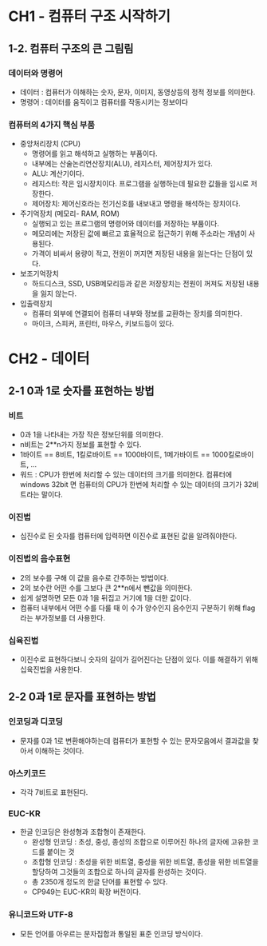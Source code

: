# CH1 - 컴퓨터 구조 시작하기 

## 1-2. 컴퓨터 구조의 큰 그림림

### 데이터와 명령어
- 데이터 : 컴퓨터가 이해하는 숫자, 문자, 이미지, 동영상등의 정적 정보를 의미한다. 
- 명령어 : 데이터를 움직이고 컴퓨터를 작동시키는 정보이다


### 컴퓨터의 4가지 핵심 부품 
- 중앙처리장치 (CPU) 
  - 명령어를 읽고 해석하고 실행하는 부품이다. 
  - 내부에는 산술논리연산장치(ALU), 레지스터, 제어장치가 있다. 
  - ALU: 계산기이다.
  - 레지스터: 작은 임시장치이다. 프로그램을 실행하는데 필요한 값들을 임시로 저장한다. 
  - 제어장치: 제어신호라는 전기신호를 내보내고 명령을 해석하는 장치이다. 
- 주기억장치 (메모리- RAM, ROM)
  - 실행되고 있는 프로그램의 명령어와 데이터를 저장하는 부품이다. 
  - 메모리에는 저장된 값에 빠르고 효율적으로 접근하기 위해 주소라는 개념이 사용된다. 
  - 가격이 비싸서 용량이 적고, 전원이 꺼지면 저장된 내용을 잃는다는 단점이 있다. 
- 보조기억장치 
  - 하드디스크, SSD, USB메모리등과 같은 저장장치는 전원이 꺼져도 저장된 내용을 잃지 않는다. 
- 입출력장치 
  - 컴퓨터 외부에 연결되어 컴퓨터 내부와 정보를 교환하는 장치를 의미한다. 
  - 마이크, 스피커, 프린터, 마우스, 키보드등이 있다. 


# CH2 - 데이터 


## 2-1 0과 1로 숫자를 표현하는 방법 

### 비트 
- 0과 1을 나타내는 가장 작은 정보단위를 의미한다. 
- n비트는 2**n가지 정보를 표현할 수 있다. 
- 1바이트 == 8비트, 1킬로바이트 == 1000바이트, 1메가바이트 == 1000킬로바이트, ...
- 워드 : CPU가 한번에 처리할 수 있는 데이터의 크기를 의미한다. 컴퓨터에 windows 32bit 면 컴퓨터의 CPU가 한번에 처리할 수 있는 데이터의 크기가 32비트라는 말이다. 

### 이진법 
- 십진수로 된 숫자를 컴퓨터에 입력하면 이진수로 표현된 값을 알려줘야한다. 

### 이진법의 음수표현 
- 2의 보수를 구해 이 값을 음수로 간주하는 방법이다. 
- 2의 보수란 어떤 수를 그보다 큰 2**n에서 뺀값을 의미한다. 
- 쉽게 설명하면 모든 0과 1을 뒤집고 거기에 1을 더한 값이다. 
- 컴퓨터 내부에서 어떤 수를 다룰 때 이 수가 양수인지 음수인지 구분하기 위해 flag라는 부가정보를 더 사용한다. 

### 십육진법 
- 이진수로 표현하다보니 숫자의 길이가 길어진다는 단점이 있다. 이를 해결하기 위해 십육진법을 사용한다. 

## 2-2 0과 1로 문자를 표현하는 방법 

### 인코딩과 디코딩 
- 문자를 0과 1로 변환해야하는데 컴퓨터가 표현할 수 있는 문자모음에서 결과값을 찾아서 이해하는 것이다. 

### 아스키코드
- 각각 7비트로 표현된다. 

### EUC-KR
- 한글 인코딩은 완성형과 조합형이 존재한다. 
  - 완성형 인코딩 : 초성, 중성, 종성의 조합으로 이루어진 하나의 글자에 고유한 코드를 붙이는 것
  - 조합형 인코딩 : 초성을 위한 비트열, 중성을 위한 비트열, 종성을 위한 비트열을 할당하여 그것들의 조합으로 하나의 글자를 완성하는 것이다.
  - 총 2350개 정도의 한글 단어를 표현할 수 있다.  
  - CP949는 EUC-KR의 확장 버전이다. 

### 유니코드와 UTF-8
- 모든 언어를 아우르는 문자집합과 통일된 표준 인코딩 방식이다. 

